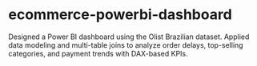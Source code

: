 # ecommerce-powerbi-dashboard
Designed a Power BI dashboard using the Olist Brazilian dataset. Applied data modeling and multi-table  joins to analyze order delays, top-selling categories, and payment trends with DAX-based KPIs.
